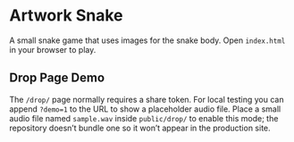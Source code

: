 # Artwork Snake

A small snake game that uses images for the snake body. Open `index.html` in your browser to play.

## Drop Page Demo

The `/drop/` page normally requires a share token. For local testing you can
append `?demo=1` to the URL to show a placeholder audio file. Place a small
audio file named `sample.wav` inside `public/drop/` to enable this mode; the
repository doesn’t bundle one so it won’t appear in the production site.
